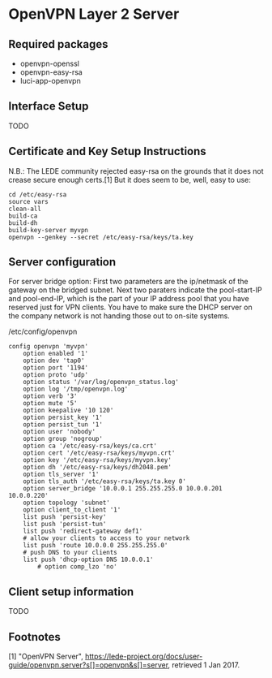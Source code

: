# OpenVPN Layer 2 Server

## Required packages

* openvpn-openssl
* openvpn-easy-rsa
* luci-app-openvpn

## Interface Setup

TODO

## Certificate and Key Setup Instructions

N.B.: The LEDE community rejected easy-rsa on the grounds that it does
not crease secure enough certs.[1] But it does seem to be, well, easy to
use:

```
cd /etc/easy-rsa
source vars
clean-all
build-ca
build-dh
build-key-server myvpn
openvpn --genkey --secret /etc/easy-rsa/keys/ta.key
```

## Server configuration

For server bridge option: First two parameters are the ip/netmask of
the gateway on the bridged subnet. Next two paraters indicate the
pool-start-IP and pool-end-IP, which is the part of your IP address
pool that you have reserved just for VPN clients. You have to make
sure the DHCP server on the company network is not handing those out
to on-site systems.

/etc/config/openvpn
```
config openvpn 'myvpn'
	option enabled '1'
	option dev 'tap0'
	option port '1194'
	option proto 'udp'
	option status '/var/log/openvpn_status.log'
	option log '/tmp/openvpn.log'
	option verb '3'
	option mute '5'
	option keepalive '10 120'
	option persist_key '1'
	option persist_tun '1'
	option user 'nobody'
	option group 'nogroup'
	option ca '/etc/easy-rsa/keys/ca.crt'
	option cert '/etc/easy-rsa/keys/myvpn.crt'
	option key '/etc/easy-rsa/keys/myvpn.key'
	option dh '/etc/easy-rsa/keys/dh2048.pem'
	option tls_server '1'
	option tls_auth '/etc/easy-rsa/keys/ta.key 0'
	option server_bridge '10.0.0.1 255.255.255.0 10.0.0.201 10.0.0.220'
	option topology 'subnet'
	option client_to_client '1'
	list push 'persist-key'
	list push 'persist-tun'
	list push 'redirect-gateway def1'
	# allow your clients to access to your network
	list push 'route 10.0.0.0 255.255.255.0'
	# push DNS to your clients
	list push 'dhcp-option DNS 10.0.0.1'
        # option comp_lzo 'no'
```

## Client setup information

TODO

## Footnotes

[1] "OpenVPN Server",
https://lede-project.org/docs/user-guide/openvpn.server?s[]=openvpn&s[]=server,
retrieved 1 Jan 2017.
